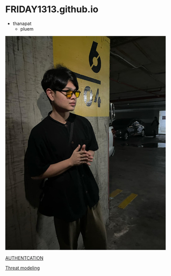 # FRIDAY1313.github.io

- thanapat
   - pluem 
  

![alt text](image/Profliepluem.jpg)

[AUTHENTCATION](authentication)

[Threat modeling](threat-modeling)


